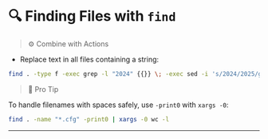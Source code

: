 # 🔍 Finding Files with `find`
> ⚙️ Combine with Actions
* Replace text in all files containing a string:
```bash
find . -type f -exec grep -l "2024" {{}} \; -exec sed -i 's/2024/2025/g' {{}} \;
```
> 🧠 Pro Tip

To handle filenames with spaces safely, use `-print0` with `xargs -0`:

```bash
find . -name "*.cfg" -print0 | xargs -0 wc -l
```
---
